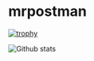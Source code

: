 # mrpostman

[![trophy](https://github-profile-trophy.vercel.app/?username=mrpostman02)](https://github.com/ryo-ma/github-profile-trophy)

![Github stats](https://github-readme-stats.vercel.app/api?username=mrpostman02)
